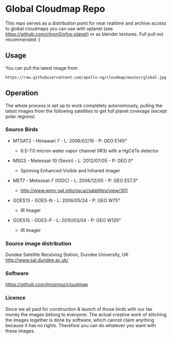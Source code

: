 # Global Cloudmap Repo

This repo serves as a distribution point for near realtime and archive access to global cloudmaps you can use with xplanet (see  https://github.com/chron0/xfce-planet) or as blender textures. Full pull not recommended :)


## Usage

You can pull the latest image from

    https://raw.githubusercontent.com/apollo-ng/cloudmap/master/global.jpg


## Operation

The whole process is set up to work completely autonomously, pulling the latest images from
the following satellites to get full planet coverage (except polar regions)

### Source Birds

  * MTSAT2 - Himawari 7 - L: 2006/02/18 - P: GEO E145°
    - 6.5-7.0 micron water vapor channel (IR3) with a HgCdTe detector

  * MSG3 - Meteosat-10 (Seviri) - L: 2012/07/05 - P: GEO 0°
    - Spinning Enhanced Visible and Infrared Imager 

  * MET7 - Meteosat-7 (IODC) - L: 2006/12/05 - P: GEO E57.3°
    - http://www.wmo-sat.info/oscar/satellites/view/301


  * GOES13 - GOES-N - L: 2006/05/24 - P: GEO W75° 
    - IR Imager

  * GOES15 - GOES-P - L: 2010/03/04 - P: GEO W135°
    - IR Imager

### Source image distribution

  Dundee Satellite Receiving Station, Dundee University, UK
  http://www.sat.dundee.ac.uk/

### Software

  https://github.com/jmozmoz/cloudmap

### Licence

Since we all paid for construction & launch of those birds with our tax
money the images belong to everyone. The actual creative work of stitching
the images together is done by software, which cannot claim anything
because it has no rights. Therefore you can do whatever you want with
these images.




